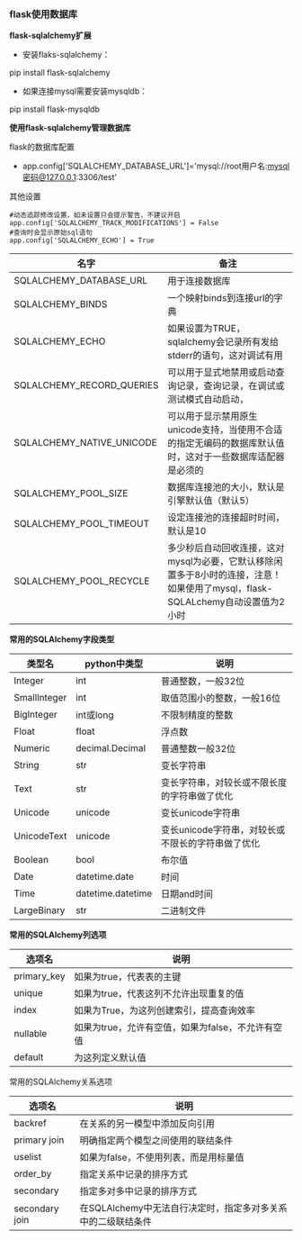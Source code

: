 ### flask使用数据库

**flask-sqlalchemy扩展**

- 安装flaks-sqlalchemy：

pip install flask-sqlalchemy

- 如果连接mysql需要安装mysqldb：

pip install flask-mysqldb



**使用flask-sqlalchemy管理数据库**

flask的数据库配置

- app.config['SQLALCHEMY_DATABASE_URL']='mysql://root用户名:mysql密码@127.0.0.1:3306/test'

其他设置

```
#动态追踪修改设置，如未设置只会提示警告，不建议开启
app.config['SQLALCHEMY_TRACK_MODIFICATIONS'] = False
#查询时会显示原始sql语句
app.config['SQLALCHEMY_ECHO'] = True
```

| 名字                      | 备注                                                         |
| ------------------------- | ------------------------------------------------------------ |
| SQLALCHEMY_DATABASE_URL   | 用于连接数据库                                               |
| SQLALCHEMY_BINDS          | 一个映射binds到连接url的字典                                 |
| SQLALCHEMY_ECHO           | 如果设置为TRUE，sqlalchemy会记录所有发给stderr的语句，这对调试有用 |
| SQLALCHEMY_RECORD_QUERIES | 可以用于显式地禁用或启动查询记录，查询记录，在调试或测试模式自动启动， |
| SQLALCHEMY_NATIVE_UNICODE | 可以用于显示禁用原生unicode支持，当使用不合适的指定无编码的数据库默认值时，这对于一些数据库适配器是必须的 |
| SQLALCHEMY_POOL_SIZE      | 数据库连接池的大小，默认是引擎默认值（默认5）                |
| SQLALCHEMY_POOL_TIMEOUT   | 设定连接池的连接超时时间，默认是10                           |
| SQLALCHEMY_POOL_RECYCLE   | 多少秒后自动回收连接，这对mysql为必要，它默认移除闲置多于8小时的连接，注意！如果使用了mysql，flask-SQLALchemy自动设置值为2小时 |

**常用的SQLAlchemy字段类型**

| 类型名       | python中类型      | 说明                                              |
| ------------ | ----------------- | ------------------------------------------------- |
| Integer      | int               | 普通整数，一般32位                                |
| Smalllnteger | int               | 取值范围小的整数，一般16位                        |
| Biglnteger   | int或long         | 不限制精度的整数                                  |
| Float        | float             | 浮点数                                            |
| Numeric      | decimal.Decimal   | 普通整数一般32位                                  |
| String       | str               | 变长字符串                                        |
| Text         | str               | 变长字符串，对较长或不限长度的字符串做了优化      |
| Unicode      | unicode           | 变长unicode字符串                                 |
| UnicodeText  | unicode           | 变长unicode字符串，对较长或不限长的字符串做了优化 |
| Boolean      | bool              | 布尔值                                            |
| Date         | datetime.date     | 时间                                              |
| Time         | datetime.datetime | 日期and时间                                       |
| LargeBinary  | str               | 二进制文件                                        |

**常用的SQLAlchemy列选项**

| 选项名      | 说明                                              |
| ----------- | ------------------------------------------------- |
| primary_key | 如果为true，代表表的主键                          |
| unique      | 如果为true，代表这列不允许出现重复的值            |
| index       | 如果为True，为这列创建索引，提高查询效率          |
| nullable    | 如果为true，允许有空值，如果为false，不允许有空值 |
| default     | 为这列定义默认值                                  |

常用的SQLAlchemy关系选项

| 选项名         | 说明                                                         |
| -------------- | ------------------------------------------------------------ |
| backref        | 在关系的另一模型中添加反向引用                               |
| primary join   | 明确指定两个模型之间使用的联结条件                           |
| uselist        | 如果为false，不使用列表，而是用标量值                        |
| order_by       | 指定关系中记录的排序方式                                     |
| secondary      | 指定多对多中记录的排序方式                                   |
| secondary join | 在SQLAlchemy中无法自行决定时，指定多对多关系中的二级联结条件 |


